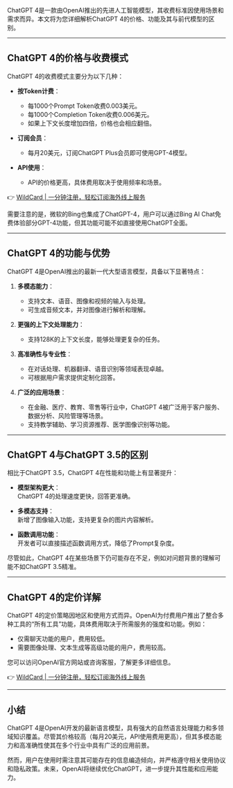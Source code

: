 ChatGPT 4是一款由OpenAI推出的先进人工智能模型，其收费标准因使用场景和需求而异。本文将为您详细解析ChatGPT 4的价格、功能及其与前代模型的区别。

---

## ChatGPT 4的价格与收费模式

ChatGPT 4的收费模式主要分为以下几种：

- **按Token计费**：  
  - 每1000个Prompt Token收费0.003美元。  
  - 每1000个Completion Token收费0.006美元。  
  - 如果上下文长度增加四倍，价格也会相应翻倍。  

- **订阅会员**：  
  - 每月20美元，订阅ChatGPT Plus会员即可使用GPT-4模型。  

- **API使用**：  
  - API的价格更高，具体费用取决于使用频率和场景。

👉 [WildCard | 一分钟注册，轻松订阅海外线上服务](https://bit.ly/bewildcard)

需要注意的是，微软的Bing也集成了ChatGPT-4，用户可以通过Bing AI Chat免费体验部分GPT-4功能，但其功能可能不如直接使用ChatGPT全面。

---

## ChatGPT 4的功能与优势

ChatGPT 4是OpenAI推出的最新一代大型语言模型，具备以下显著特点：

1. **多模态能力**：  
   - 支持文本、语音、图像和视频的输入与处理。  
   - 可生成音频文本，并对图像进行解析和理解。

2. **更强的上下文处理能力**：  
   - 支持128K的上下文长度，能够处理更复杂的任务。

3. **高准确性与专业性**：  
   - 在对话处理、机器翻译、语音识别等领域表现卓越。  
   - 可根据用户需求提供定制化回答。

4. **广泛的应用场景**：  
   - 在金融、医疗、教育、零售等行业中，ChatGPT 4被广泛用于客户服务、数据分析、风险管理等场景。  
   - 支持教学辅助、学习资源推荐、医学图像识别等功能。

---

## ChatGPT 4与ChatGPT 3.5的区别

相比于ChatGPT 3.5，ChatGPT 4在性能和功能上有显著提升：

- **模型架构更大**：  
  ChatGPT 4的处理速度更快，回答更准确。

- **多模态支持**：  
  新增了图像输入功能，支持更复杂的图片内容解析。

- **函数调用功能**：  
  开发者可以直接描述函数调用方式，降低了Prompt复杂度。

尽管如此，ChatGPT 4在某些场景下仍可能存在不足，例如对问题背景的理解可能不如ChatGPT 3.5精准。

---

## ChatGPT 4的定价详解

ChatGPT 4的定价策略因地区和使用方式而异。OpenAI为付费用户推出了整合多种工具的“所有工具”功能，具体费用取决于所需服务的强度和功能。例如：

- 仅需聊天功能的用户，费用较低。  
- 需要图像处理、文本生成等高级功能的用户，费用较高。

您可以访问OpenAI官方网站或咨询客服，了解更多详细信息。

👉 [WildCard | 一分钟注册，轻松订阅海外线上服务](https://bit.ly/bewildcard)

---

## 小结

ChatGPT 4是OpenAI开发的最新语言模型，具有强大的自然语言处理能力和多领域知识覆盖。尽管其价格较高（每月20美元，API使用费用更高），但其多模态能力和高准确性使其在多个行业中具有广泛的应用前景。

然而，用户在使用时需注意其可能存在的信息编造倾向，并严格遵守相关使用协议和隐私政策。未来，OpenAI将继续优化ChatGPT，进一步提升其性能和应用能力。